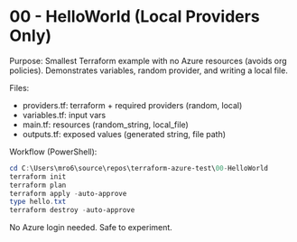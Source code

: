 # 00 - HelloWorld (Local Providers Only)

Purpose:
Smallest Terraform example with no Azure resources (avoids org policies). Demonstrates variables, random provider, and writing a local file.

Files:
- providers.tf: terraform + required providers (random, local)
- variables.tf: input vars
- main.tf: resources (random_string, local_file)
- outputs.tf: exposed values (generated string, file path)

Workflow (PowerShell):
```powershell
cd C:\Users\mro6\source\repos\terraform-azure-test\00-HelloWorld
terraform init
terraform plan
terraform apply -auto-approve
type hello.txt
terraform destroy -auto-approve
```

No Azure login needed. Safe to experiment.